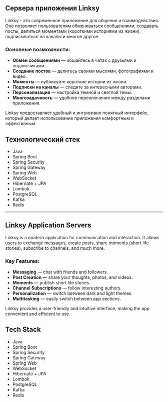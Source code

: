 ## Сервера приложения Linksy

Linksy - это современное приложение для общения и взаимодействия. Оно позволяет пользователям обмениваться сообщениями, создавать посты, делиться моментами (короткими историями из жизни), подписываться на каналы и многое другое.

### Основные возможности:
- **Обмен сообщениями** — общайтесь в чатах с друзьями и подписчиками.
- **Создание постов** — делитесь своими мыслями, фотографиями и видео.
- **Моменты** — публикуйте короткие истории из жизни.
- **Подписки на каналы** — следите за интересными авторами.
- **Персонализация** — настройка темной и светлой темы.
- **Многозадачность** — удобное переключение между разделами приложения.

Linksy предоставляет удобный и интуитивно понятный интерфейс, который делает использование приложения комфортным и эффективным.

## Технологический стек  
- Java  
- Spring Boot  
- Spring Security  
- Spring Gateway
- Spring Web
- WebSocket
- Hibernate + JPA  
- Lombok  
- PostgreSQL  
- Kafka  
- Redis  
---

## Linksy Application Servers

Linksy is a modern application for communication and interaction. It allows users to exchange messages, create posts, share moments (short life stories), subscribe to channels, and much more.

### Key Features:
- **Messaging** — chat with friends and followers.
- **Post Creation** — share your thoughts, photos, and videos.
- **Moments** — publish short life stories.
- **Channel Subscriptions** — follow interesting authors.
- **Personalization** — switch between dark and light themes.
- **Multitasking** — easily switch between app sections.

Linksy provides a user-friendly and intuitive interface, making the app convenient and efficient to use.

## Tech Stack  
- Java  
- Spring Boot  
- Spring Security  
- Spring Gateway
- Spring Web
- WebSocket  
- Hibernate + JPA  
- Lombok  
- PostgreSQL  
- Kafka  
- Redis  
